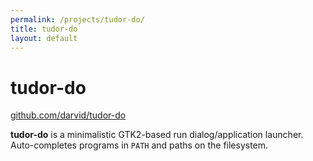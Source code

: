 ```yaml
---
permalink: /projects/tudor-do/
title: tudor-do
layout: default
---
```


# tudor-do

[github.com/darvid/tudor-do](http://github.com/darvid/tudor-do)

**tudor-do** is a minimalistic GTK2-based run dialog/application launcher.
Auto-completes programs in ``PATH`` and paths on the filesystem.
